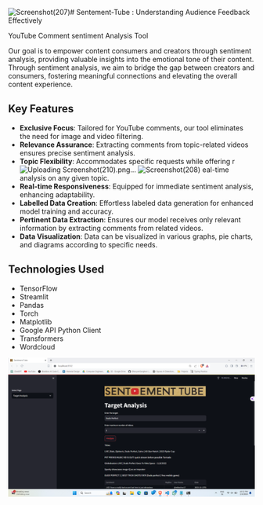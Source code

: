 ![Screenshot(207)](https://github.com/decodingafterlife/Sentement-Tube/assets/135339042/8f26a716-85d9-4f00-b3fe-8691f1ff3c78)# Sentement-Tube : Understanding Audience Feedback Effectively

YouTube Comment sentiment Analysis Tool

Our goal is to empower content consumers and creators through sentiment analysis, providing valuable insights into the emotional tone of their content. Through sentiment analysis, we aim to bridge the gap between creators and consumers, fostering meaningful connections and elevating the overall content experience.

## Key Features

- **Exclusive Focus**: Tailored for YouTube comments, our tool eliminates the need for image and video filtering.
- **Relevance Assurance**: Extracting comments from topic-related videos ensures precise sentiment analysis.
- **Topic Flexibility**: Accommodates specific requests while offering r![Uploading Screenshot(210).png…]()
![Screenshot(208)](https://github.com/decodingafterlife/Sentement-Tube/assets/135339042/33b18aa9-7e37-41eb-ad65-d37a78e87dae)
eal-time analysis on any given topic.
- **Real-time Responsiveness**: Equipped for immediate sentiment analysis, enhancing adaptability.
- **Labelled Data Creation**: Effortless labeled data generation for enhanced model training and accuracy.
- **Pertinent Data Extraction**: Ensures our model receives only relevant information by extracting comments from related videos.
- **Data Visualization**: Data can be visualized in various graphs, pie charts, and diagrams according to specific needs.

## Technologies Used

- TensorFlow
- Streamlit
- Pandas
- Torch
- Matplotlib
- Google API Python Client
- Transformers
- Wordcloud

<img src="Screenshot(207).png" alt="Image Description">
